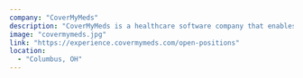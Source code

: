 ```yaml
---
company: "CoverMyMeds"
description: "CoverMyMeds is a healthcare software company that enables providers, pharmacists and their staff to fill out prior authorization (PA) requests electronically."
image: "covermymeds.jpg"
link: "https://experience.covermymeds.com/open-positions"
location:
  - "Columbus, OH"
---
```


